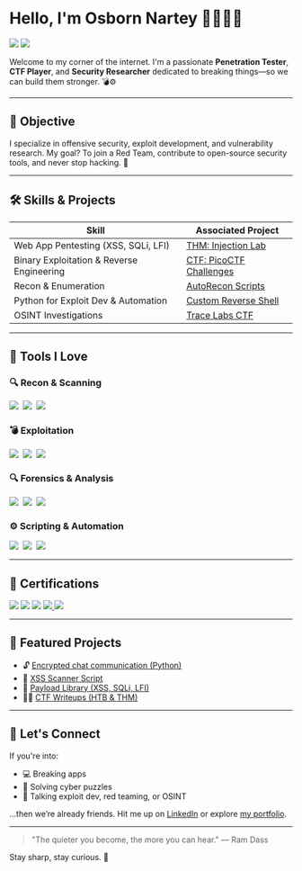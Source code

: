 # Hello, I'm Osborn Nartey 👨🏾‍💻🦅
<a href="https://www.linkedin.com/in/osborn-nartey-2662b5286"><img src="https://img.shields.io/badge/-LinkedIn-0072b1?&style=for-the-badge&logo=linkedin&logoColor=white" /></a>
<a href="https://portfolio-osbornnartey.vercel.app"><img src="https://img.shields.io/badge/-Portfolio-000000?&style=for-the-badge&logo=vercel&logoColor=white" /></a>

Welcome to my corner of the internet. I'm a passionate **Penetration Tester**, **CTF Player**, and **Security Researcher** dedicated to breaking things—so we can build them stronger. 💣⚙️

---

## 🎯 Objective
I specialize in offensive security, exploit development, and vulnerability research. My goal? To join a Red Team, contribute to open-source security tools, and never stop hacking. 🤘

---

## 🛠️ Skills & Projects

| Skill                                         | Associated Project         |
|----------------------------------------------|----------------------------|
| Web App Pentesting (XSS, SQLi, LFI)          | [THM: Injection Lab](#)    |
| Binary Exploitation & Reverse Engineering    | [CTF: PicoCTF Challenges](#)|
| Recon & Enumeration                          | [AutoRecon Scripts](#)     |
| Python for Exploit Dev & Automation          | [Custom Reverse Shell](#)  |
| OSINT Investigations                         | [Trace Labs CTF](#)        |

---

## 🧰 Tools I Love

### 🔍 Recon & Scanning
<a href="https://nmap.org/"><img src="https://img.shields.io/badge/-Nmap-00457C?&style=for-the-badge&logo=data:image/svg+xml;base64" /></a>&nbsp;
<a href="https://github.com/OJ/gobuster"><img src="https://img.shields.io/badge/-Gobuster-E34F26?&style=for-the-badge" /></a>&nbsp;
<a href="https://github.com/ffuf/ffuf"><img src="https://img.shields.io/badge/-FFUF-FFB300?&style=for-the-badge" /></a>&nbsp;

### 💣 Exploitation
<a href="https://www.metasploit.com/"><img src="https://img.shields.io/badge/-Metasploit-4E4E50?&style=for-the-badge" /></a>&nbsp;
<a href="https://sqlmap.org/"><img src="https://img.shields.io/badge/-sqlmap-BF360C?&style=for-the-badge" /></a>&nbsp;
<a href="https://portswigger.net/burp"><img src="https://img.shields.io/badge/-Burp_Suite-FF6F00?&style=for-the-badge" /></a>

### 🔍 Forensics & Analysis
<a href="https://www.wireshark.org/"><img src="https://img.shields.io/badge/-Wireshark-1679A7?&style=for-the-badge" /></a>&nbsp;
<a href="https://ghidra-sre.org/"><img src="https://img.shields.io/badge/-Ghidra-FF0000?&style=for-the-badge" /></a>&nbsp;
<a href="https://github.com/volatilityfoundation/volatility"><img src="https://img.shields.io/badge/-Volatility-2E7D32?&style=for-the-badge" /></a>

### ⚙️ Scripting & Automation
<a href="https://www.python.org/"><img src="https://img.shields.io/badge/-Python-3776AB?&style=for-the-badge&logo=python&logoColor=white" /></a>&nbsp;
<a href="https://www.gnu.org/software/bash/"><img src="https://img.shields.io/badge/-Bash-121011?&style=for-the-badge&logo=gnubash" /></a>&nbsp;
<a href="https://github.com/PowerShell/PowerShell"><img src="https://img.shields.io/badge/-PowerShell-012456?&style=for-the-badge" /></a>

---

## 🧪 Certifications
<div>
<a href="https://tryhackme.com/certificate/THM-FBHTOEJACW" target="_blank"><img src="https://img.shields.io/badge/-TryHackMe%20Top%201%25-00C853?&style=for-the-badge&logo=tryhackme&logoColor=white" /></a>
<img src="https://img.shields.io/badge/-eJPT%20(In%20Progress)-FFA000?&style=for-the-badge&logoColor=white" />
<img src="https://img.shields.io/badge/-Udemy%20Ethical%20Hacking-03A9F4?&style=for-the-badge&logo=udemy&logoColor=white" />
<a href="https://www.udemy.com/certificate/UC-94d359c5-3709-4816-9aa0-d920f423be2d/" target="_blank">
  <img src="https://img.shields.io/badge/-Udemy%20Ethical%20Hacking%20Beginner-03A9F4?&style=for-the-badge&logo=udemy&logoColor=white" />
</a>

<a href="https://www.udemy.com/certificate/UC-25dc594e-f7b2-436a-b9cc-eaa45e7f6222/" target="_blank">
  <img src="https://img.shields.io/badge/-Udemy%20Network%20Hacking%20Course-03A9F4?&style=for-the-badge&logo=udemy&logoColor=white" />
</a>
</div>

---

## 🚀 Featured Projects
- 🔓 [Encrypted chat communication (Python)](#)
- 🧠 [XSS Scanner Script](#)
- 🎯 [Payload Library (XSS, SQLi, LFI)](#)
- 🏴‍☠️ [CTF Writeups (HTB & THM)](#)

---

## 🧠 Let's Connect
If you're into:
- 💻 Breaking apps
- 🧠 Solving cyber puzzles
- 💬 Talking exploit dev, red teaming, or OSINT

…then we’re already friends. Hit me up on [LinkedIn](https://linkedin.com/in/osbornnartey) or explore [my portfolio](https://portfolio-osbornnartey.vercel.app).

---

> "The quieter you become, the more you can hear." — Ram Dass

Stay sharp, stay curious. 🦅

